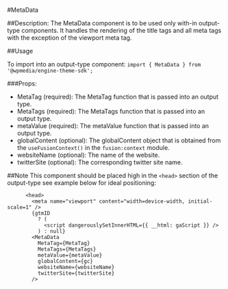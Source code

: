 #MetaData

##Description:
The MetaData component is to be used only with-in output-type components. 
It handles the rendering of the title tags and all meta tags with the 
exception of the viewport meta tag.

##Usage

To import into an output-type component:
`import { MetaData } from '@wpmedia/engine-theme-sdk';`

###Props:

- MetaTag (required): The MetaTag function that is passed into an output type.
- MetaTags (required): The MetaTags function that is passed into an output type.
- metaValue (required): The metaValue function that is passed into an output type.
- globalContent (optional): The globalContent object that is obtained from the `useFusionContext()`
in the `fusion:context` module.
- websiteName (optional): The name of the website.
- twitterSite (optional): The corresponding twitter site name.

##Note
This component should be placed high in the `<head>` section of the 
output-type see example below for ideal positioning:

```
      <head>  
        <meta name="viewport" content="width=device-width, initial-scale=1" />
        {gtmID
          ? (
            <script dangerouslySetInnerHTML={{ __html: gaScript }} />
          ) : null}
        <MetaData
          MetaTag={MetaTag}
          MetaTags={MetaTags}
          metaValue={metaValue}
          globalContent={gc}
          websiteName={websiteName}
          twitterSite={twitterSite}
        />
``` 

